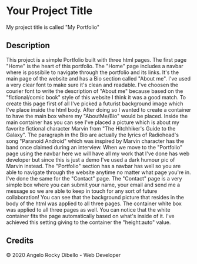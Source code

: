 # Your Project Title

My project title is called "My Portfolio" 


## Description 

This project is a simple Portfolio built with three html pages. The first page "Home" is the heart of this portfolio.
The "Home" page includes a navbar where is possibile to navigate through the portfolio and its links. It's the main page of the website
and has a Bio section called "About me". I've used a very clear font to make sure it's clean and readable. I've choosen the courier font
to write the description of "About me" because based on the "fictional/comic book" style of this website I think it was a good match.
To create this page first of all I've picked a futurist background image which I've place inside the html body. After doing so I wanted to
create a container to have the main box where my "AboutMe/Bio" would be placed. Inside the main container has you can see I've placed a picture
which is about my favorite fictional character Marvin from "The Hitchhiker's Guide to the Galaxy". The paragraph in the Bio are actually the 
lyrics of Radiohead's song "Paranoid Android" which was inspired by Marvin character has the band once claimed during an interview. When we move 
to the "Portfolio" page using the navbar here we will have all my work that I've done has web developer but since this is just a demo I've used a 
dark humour pic of Marvin instead. The "Portfolio" section has a navbar has well so you are able to navigate through the website anytime no matter 
what page you're in. I've done the same for the "Contact" page. The "Contact" page is a very simple box where you can submit your name, your email 
and send me a message so we are able to keep in touch for any sort of future collaboration! You can see that the background picture that resides in 
the body of the html was applied to all three pages. The container white box was applied to all three pages as well. You can notice that the white 
container fits the page automatically based on what's inside of it. I've achieved this setting giving to the container the "height:auto" value.



## Credits

© 2020 Angelo Rocky Dibello - Web Developer



